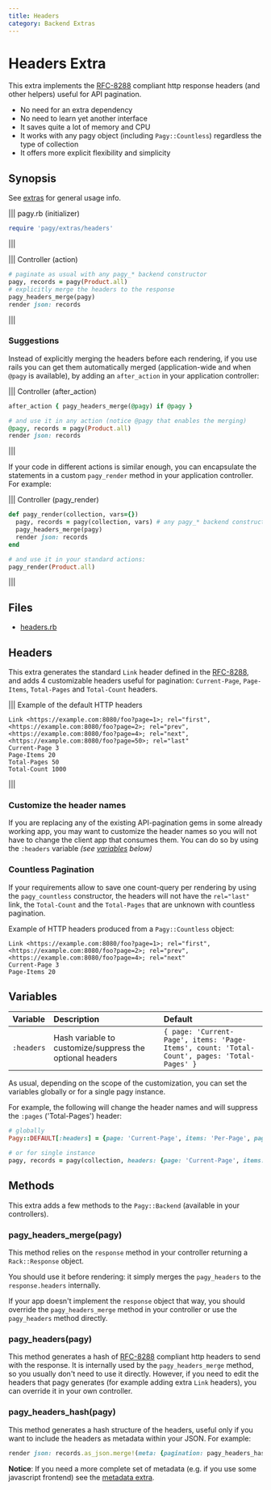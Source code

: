```yaml
---
title: Headers
category: Backend Extras
---
```

# Headers Extra

This extra implements the [RFC-8288](https://tools.ietf.org/html/rfc8288) compliant http response headers (and other helpers) useful for API pagination.

- No need for an extra dependency
- No need to learn yet another interface
- It saves quite a lot of memory and CPU
- It works with any pagy object (including `Pagy::Countless`) regardless the type of collection
- It offers more explicit flexibility and simplicity

## Synopsis

See [extras](/docs/extras.md) for general usage info.

||| pagy.rb (initializer)
```ruby
require 'pagy/extras/headers'
```
|||

||| Controller (action)
```ruby
# paginate as usual with any pagy_* backend constructor
pagy, records = pagy(Product.all)
# explicitly merge the headers to the response
pagy_headers_merge(pagy)
render json: records
```
|||

### Suggestions

Instead of explicitly merging the headers before each rendering, if you use rails you can get them automatically merged (application-wide and when `@pagy` is available), by adding an `after_action` in your application controller:

||| Controller (after_action)
```ruby
after_action { pagy_headers_merge(@pagy) if @pagy }

# and use it in any action (notice @pagy that enables the merging)
@pagy, records = pagy(Product.all)
render json: records
```
|||

If your code in different actions is similar enough, you can encapsulate the statements in a custom `pagy_render` method in your application controller. For example:

||| Controller (pagy_render)
```ruby
def pagy_render(collection, vars={})
  pagy, records = pagy(collection, vars) # any pagy_* backend constructor works
  pagy_headers_merge(pagy)
  render json: records
end

# and use it in your standard actions:
pagy_render(Product.all)
```
|||

## Files

- [headers.rb](https://github.com/ddnexus/pagy/blob/master/lib/pagy/extras/headers.rb)

## Headers

This extra generates the standard `Link` header defined in the
[RFC-8288](https://tools.ietf.org/html/rfc8288), and adds 4 customizable headers useful for pagination: `Current-Page`, `Page-Items`, `Total-Pages` and `Total-Count` headers.

||| Example of the default HTTP headers
```text
Link <https://example.com:8080/foo?page=1>; rel="first", <https://example.com:8080/foo?page=2>; rel="prev", <https://example.com:8080/foo?page=4>; rel="next", <https://example.com:8080/foo?page=50>; rel="last"
Current-Page 3
Page-Items 20
Total-Pages 50
Total-Count 1000
```
|||

### Customize the header names

If you are replacing any of the existing API-pagination gems in some already working app, you may want to customize the header names so you will not have to change the client app that consumes them. You can do so by using the `:headers` variable _(see [variables](#variables) below)_

### Countless Pagination

If your requirements allow to save one count-query per rendering by using the `pagy_countless` constructor, the headers will not have the `rel="last"` link, the `Total-Count` and the `Total-Pages` that are unknown with countless pagination.

Example of HTTP headers produced from a `Pagy::Countless` object:

```text
Link <https://example.com:8080/foo?page=1>; rel="first", <https://example.com:8080/foo?page=2>; rel="prev", <https://example.com:8080/foo?page=4>; rel="next"
Current-Page 3
Page-Items 20
```

## Variables

| Variable   | Description                                              | Default                                                                                     |
|:-----------|:---------------------------------------------------------|:--------------------------------------------------------------------------------------------|
| `:headers` | Hash variable to customize/suppress the optional headers | `{ page: 'Current-Page', items: 'Page-Items', count: 'Total-Count', pages: 'Total-Pages' }` |

As usual, depending on the scope of the customization, you can set the variables globally or for a single pagy instance.

For example, the following will change the header names and will suppress the `:pages` ('Total-Pages') header:

```ruby
# globally
Pagy::DEFAULT[:headers] = {page: 'Current-Page', items: 'Per-Page', pages: false, count: 'Total'}

# or for single instance
pagy, records = pagy(collection, headers: {page: 'Current-Page', items: 'Per-Page', pages: false, count: 'Total'})
```

## Methods

This extra adds a few methods to the `Pagy::Backend` (available in your controllers).

### pagy_headers_merge(pagy)

This method relies on the `response` method in your controller returning a `Rack::Response` object.

You should use it before rendering: it simply merges the `pagy_headers` to the `response.headers` internally.

If your app doesn't implement the `response` object that way, you should override the `pagy_headers_merge` method in your controller or use the `pagy_headers` method directly.

### pagy_headers(pagy)

This method generates a hash of [RFC-8288](https://tools.ietf.org/html/rfc8288) compliant http headers to send with the response. It is internally used by the `pagy_headers_merge` method, so you usually don't need to use it directly. However, if you need to edit the headers that pagy generates (for example adding extra `Link` headers), you can override it in your own controller.

### pagy_headers_hash(pagy)

This method generates a hash structure of the headers, useful only if you want to include the headers as metadata within your JSON. For example:

```ruby
render json: records.as_json.merge!(meta: {pagination: pagy_headers_hash(pagy)})
```

**Notice**: If you need a more complete set of metadata (e.g. if you use some javascript frontend) see the [metadata extra](metadata.md).
